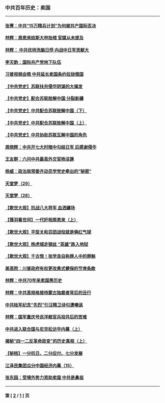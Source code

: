 ### 中共百年历史：卖国
---
#### [张菁：中共“15万精兵计划”为何被共产国际否决](../../pages/nf1176117/n13967677.md?08300430) 
#### [林辉：周恩来给斯大林抬棺 官媒从未提及](../../pages/nf1176117/n13961173.md?08300430) 
#### [林辉： 中共优待洗脑日俘 内战中日军贡献大](../../pages/nf1176117/n13624644.md?08300430) 
#### [李天韵：国际共产党地下队伍](../../pages/nf1176117/n13611808.md?08300430) 
#### [习普视频会晤 中共延长卖国条约拉拢俄国](../../pages/nf1176117/n13060971.md?08300430) 
#### [【中共党史】苏联扶共侵华阴谋的大揭发](../../pages/nf1176117/n13056050.md?08300430) 
#### [【中共党史】配合苏联肢解中国 分裂新疆](../../pages/nf1176117/n13040700.md?08300430) 
#### [【中共党史】中共配合苏联肢解中国（下）](../../pages/nf1176117/n13035660.md?08300430) 
#### [【中共党史】中共配合苏联肢解中国（上）](../../pages/nf1176117/n13030262.md?08300430) 
#### [【中共党史】中共协助苏联瓦解中国的角色](../../pages/nf1176117/n13018109.md?08300430) 
#### [周晓辉：中共开七大时暗中勾结日军 后感谢侵华](../../pages/nf1176117/n12921960.md?08300430) 
#### [王友群：六问中共最高外交官杨洁篪](../../pages/nf1176117/n12836495.md?08300430) 
#### [杨威：政治局常委齐动员学党史牵出的“秘密”](../../pages/nf1176117/n12764642.md?08300430) 
#### [天堂梦（29）](../../pages/nf1176117/n12408465.md?08300430) 
#### [天堂梦（28）](../../pages/nf1176117/n12408309.md?08300430) 
#### [【欺世大观】抗战八大将军 血洒疆场](../../pages/nf1176117/n12357044.md?08300430) 
#### [【薇羽看世间】一代奸相周恩来（上）](../../pages/nf1176117/n12401109.md?08300430) 
#### [【欺世大观】平型关和百团战役就是俩红气球](../../pages/nf1176117/n12359157.md?08300430) 
#### [【欺世大观】杨虎城走钢丝 “英雄”跌入地狱](../../pages/nf1176117/n12358840.md?08300430) 
#### [【欺世大观】千古恨！张学良自称罪人中的罪魁](../../pages/nf1176117/n12358629.md?08300430) 
#### [美高院：川普政府有权更改奥式健保的节育条款](../../pages/nf1176117/n12242171.md?08300430) 
#### [林辉：中共70年来卖国黑历史](../../pages/nf1176117/n11552181.md?08300430) 
#### [林辉：中共高规格接待蒙古独裁者背后的丑行](../../pages/nf1176117/n11225005.md?08300430) 
#### [中共陆军纪念“先烈”引汪精卫诗句遭嘲讽](../../pages/nf1176117/n11153345.md?08300430) 
#### [林辉：国军重庆号巡洋舰官兵投共后的苦难](../../pages/nf1176117/n10997801.md?08300430) 
#### [中共进入联合国与尼克松访华内幕（上）](../../pages/nf1176117/n10138788.md?08300430) 
#### [揭秘“四一二反革命政变”的历史真相（上）](../../pages/nf1176117/n9996650.md?08300430) 
#### [【秘档】一分抗日、二分应付、七分发展](../../pages/nf1176117/n9331484.md?08300430) 
#### [江泽民集团瓜分中国经济内幕（15）](../../pages/nf1176117/n9268584.md?08300430) 
#### [张东园：受境外势力资助卖国 中共是鼻祖](../../pages/nf1176117/n9272480.md?08300430) 

---
#### 第 [ [2](./2.md?08300430) / [1](./1.md?08300430) ] 页
